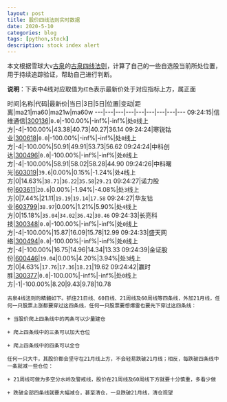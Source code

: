 ```yaml
---
layout: post
title: 股价四线法则实时数据
date: 2020-5-10
categories: blog
tags: [python,stock]
description: stock index alert
---
```



本文根据雪球大v[古泉](https://xueqiu.com/u/7148646888)的[古泉四线法则](https://xueqiu.com/7148646888/130498192)，计算了自己的一些自选股当前所处位置，用于持续追踪验证，帮助自己进行判断。

**说明**：下表中4线对应取值为`红色`表示最新价处于对应指标上方，属正面

时间|名称|代码|最新价|当日|3日|5日|位置|变动|距离|ma21|ma60|ma21w|ma60w
---|---|---|---|---|---|---|---|---
09:24:15|信维通信|[300136](https://xueqiu.com/S/SZ300136)|`0.0`|-100.00%|-inf%|-inf%|处`0`线上方|-4|-100.00%|43.38|40.73|40.27|36.14
09:24:24|寒锐钴业|[300618](https://xueqiu.com/S/SZ300618)|`0.0`|-100.00%|-inf%|-inf%|处`0`线上方|-4|-100.00%|50.91|49.91|53.73|56.62
09:24:24|中科创达|[300496](https://xueqiu.com/S/SZ300496)|`0.0`|-100.00%|-inf%|-inf%|处`0`线上方|-4|-100.00%|58.91|58.02|58.28|44.90
09:24:26|中科曙光|[603019](https://xueqiu.com/S/SH603019)|`39.6`|0.00%|0.15%|-1.24%|处`4`线上方|0|14.63%|`38.71`|`36.22`|`35.58`|`29.21`
09:24:27|诺力股份|[603611](https://xueqiu.com/S/SH603611)|`20.6`|0.00%|-1.94%|-4.08%|处`3`线上方|0|7.44%|21.11|`19.19`|`19.14`|`17.58`
09:24:27|华友钴业|[603799](https://xueqiu.com/S/SH603799)|`38.97`|0.00%|1.21%|5.90%|处`4`线上方|0|15.18%|`35.04`|`34.02`|`36.42`|`30.46`
09:24:33|长亮科技|[300348](https://xueqiu.com/S/SZ300348)|`0.0`|-100.00%|-inf%|-inf%|处`0`线上方|-4|-100.00%|15.87|16.09|15.78|12.99
09:24:33|盛天网络|[300494](https://xueqiu.com/S/SZ300494)|`0.0`|-100.00%|-inf%|-inf%|处`0`线上方|-4|-100.00%|16.75|14.96|14.34|13.33
09:24:39|金证股份|[600446](https://xueqiu.com/S/SH600446)|`19.04`|0.00%|4.20%|3.94%|处`3`线上方|0|4.63%|`17.76`|`17.36`|`18.21`|19.62
09:24:42|赢时胜|[300377](https://xueqiu.com/S/SZ300377)|`0.0`|-100.00%|-inf%|-inf%|处`0`线上方|-1|-100.00%|8.20|9.43|9.78|10.78

```
古泉4线法则的精髓如下。抓住21日线、60日线、21周线及60周线等四条线，外加21月线，任何一只股票上涨都要穿过这四条线，任何一只股票要想爆雷也要先下穿过这四条线：

+ 当股价爬上四条线中的两条可以少量建仓

+ 爬上四条线中的三条可以加大仓位

+ 爬上四条线中的四条可以全仓

任何一只大牛，其股价都会坚守在21月线上方，不会轻易跌破21月线；相反，每跌破四条线中一条就减一些仓位：

+ 21周线可做为多空分水岭及警戒线，股价在21周线及60周线下方就要十分慎重，多看少做

+ 跌破全部四条线就要大幅减仓，甚至清仓，一旦跌破21月线，清仓观望
```